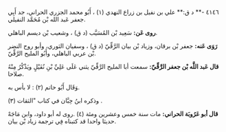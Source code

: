 ٤١٤٦ -** د ق:** علي بن نفيل بن زراع النهدي (١) ، أَبُو محمد الجزري الحراني، جد أَبِي جعفر عَبد الله بْن مُحَمَّد النفيلي.

**روى عَن:** سَعِيد بْن المُسَيَّب (د ق) ، وشعيب بْن ديسم الباهلي.

**رَوَى عَنه:** جعفر بْن برقان، وزياد بْن بيان الرَّقِّيّ (د ق) ، وسفيان الثوري، وأبو روح النضر بْن عربي الباهلي، وأَبُو المليح الرَّقِّيّ.

**قال عَبد اللَّه بْن جعفر الرَّقِّيّ:** سمعت أبا المليح الرَّقِّيّ يثني عَلَى عَلِيِّ بْنِ نُفَيْلٍ ويَذْكُرُ مِنْهُ صلاحا.

وَقَال أَبُو حاتم (٢) : لا بأس به.

وذكره ابنُ حِبَّان في كتاب "الثقات (٣) .

**قال أبو عَرُوبَة الحراني:** مات سنة خمس وعشرين ومئة (٤) .روى له أبو داود، وابن مَاجَهْ حديثا واحدا قد كتبناه فِي ترجمة زياد بْن بيان.
